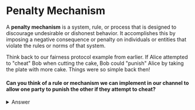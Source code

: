 # Penalty Mechanism

A **penalty mechanism** is a system, rule, or process that is designed to discourage undesirable or dishonest behavior. It accomplishes this by imposing a negative consequence or penalty on individuals or entities that violate the rules or norms of that system.

Think back to our fairness protocol example from earlier. If Alice attempted to "cheat" Bob when cutting the cake, Bob could "punish" Alice by taking the plate with more cake. Things were so simple back then!

#### Can you think of a rule or mechanism we can implement in our channel to allow one party to punish the other if they attempt to cheat?

<details>
  <summary>Answer</summary>

Within the context of commitment transactions, we can incentivize good behavior by adding the following penalty mechanism rule:

### If you publish an old commitment transaction, the counterparty is allowed to steal all of the funds you have on your side of the channel.

To enforce this rule, we can add an additional spending path to the output such that, if Alice attempts to cheat by publishing an old channel state, Bob can steal all of her funds.

<p align="center" style="width: 50%; max-width: 300px;">
  <img src="./tutorial_images/intro_to_htlc/RevocationTx.png" alt="RevocationTx" width="100%" height="auto">
</p>

Implementing this rule is going to require some fun, but slightly advanced, cryptographic skillz. Head over to the next page to see how it's done!

</details>

